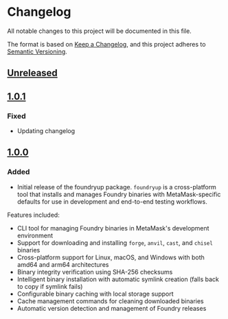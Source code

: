 # Changelog

All notable changes to this project will be documented in this file.

The format is based on [Keep a Changelog](https://keepachangelog.com/en/1.0.0/),
and this project adheres to [Semantic Versioning](https://semver.org/spec/v2.0.0.html).

## [Unreleased]

## [1.0.1]

### Fixed

- Updating changelog

## [1.0.0]

### Added

- Initial release of the foundryup package. `foundryup` is a cross-platform tool that installs and manages Foundry binaries with MetaMask-specific defaults for use in development and end-to-end testing workflows.

Features included:

- CLI tool for managing Foundry binaries in MetaMask's development environment
- Support for downloading and installing `forge`, `anvil`, `cast`, and `chisel` binaries
- Cross-platform support for Linux, macOS, and Windows with both amd64 and arm64 architectures
- Binary integrity verification using SHA-256 checksums
- Intelligent binary installation with automatic symlink creation (falls back to copy if symlink fails)
- Configurable binary caching with local storage support
- Cache management commands for cleaning downloaded binaries
- Automatic version detection and management of Foundry releases

[Unreleased]: https://github.com/MetaMask/core/compare/@metamask/foundryup@1.0.1...HEAD
[1.0.1]: https://github.com/MetaMask/core/compare/@metamask/foundryup@1.0.0...@metamask/foundryup@1.0.1
[1.0.0]: https://github.com/MetaMask/core/releases/tag/@metamask/foundryup@1.0.0
